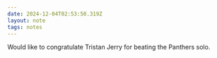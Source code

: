```yaml
---
date: 2024-12-04T02:53:50.319Z
layout: note
tags: notes
---
```

Would like to congratulate Tristan Jerry for beating the Panthers solo.
